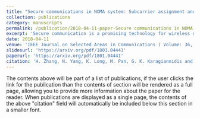 ```yaml
---
title: "Secure communications in NOMA system: Subcarrier assignment and power allocation"
collection: publications
category: manuscripts
permalink: /publication/2018-04-11-paper-Secure communications in NOMA system: Subcarrier assignment and power allocation-number-1
excerpt: 'Secure communication is a promising technology for wireless networks because it ensures secure transmission of information. In this paper, we investigate the joint subcarrier (SC) assignment and power allocation problem for non-orthogonal multiple access amplify-and-forward two-way relay wireless networks, in the presence of eavesdroppers. By exploiting cooperative jamming (CJ) to enhance the security of the communication link, we aim to maximize the achievable secrecy energy efficiency by jointly designing the SC assignment, user pair scheduling and power allocation. Assuming the perfect knowledge of the channel state information at the relay station, we propose a low-complexity subcarrier assignment scheme (SCAS-1), which is equivalent to many-to-many matching games, and then SCAS-2 is formulated as a secrecy energy efficiency maximization problem. The secure power allocation problem is modeled as a convex geometric programming problem, and then, solved by interior point methods. Simulation results demonstrate that the effectiveness of the proposed SSPA algorithms under scenarios of using and not using CJ, respectively.'
date: 2018-04-11
venue: 'IEEE Journal on Selected Areas in Communications ( Volume: 36, Issue: 7, July 2018)'
slidesurl: 'https://arxiv.org/pdf/1801.04441'
paperurl: 'https://arxiv.org/pdf/1801.04441'
citation: 'H. Zhang, N. Yang, K. Long, M. Pan, G. K. Karagiannidis and V. C. M. Leung, "Secure Communications in NOMA System: Subcarrier Assignment and Power Allocation," in IEEE Journal on Selected Areas in Communications, vol. 36, no. 7, pp. 1441-1452, July 2018, doi: 10.1109/JSAC.2018.2825559. keywords: {NOMA;Resource management;Relays;Wireless networks;Jamming;Physical layer;Network security;Cooperative jamming;non-orthogonal multiple access;physical layer security;energy efficiency},'
---
```


The contents above will be part of a list of publications, if the user clicks the link for the publication than the contents of section will be rendered as a full page, allowing you to provide more information about the paper for the reader. When publications are displayed as a single page, the contents of the above "citation" field will automatically be included below this section in a smaller font.
